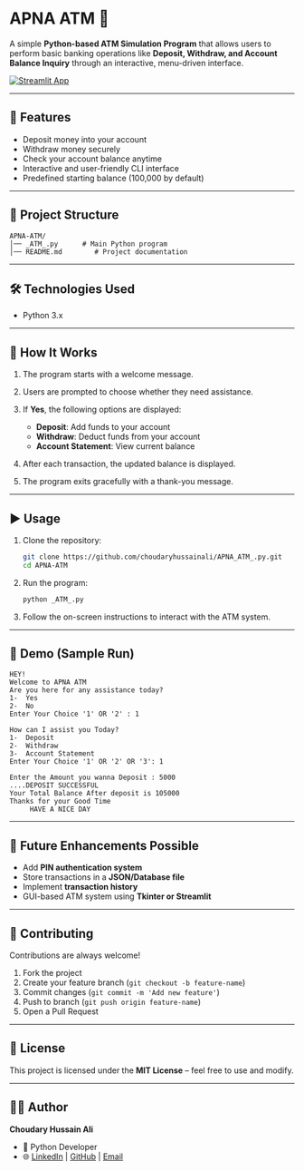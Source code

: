 # APNA ATM 🏦

A simple **Python-based ATM Simulation Program** that allows users to perform basic banking operations like **Deposit, Withdraw, and Account Balance Inquiry** through an interactive, menu-driven interface.

[![Streamlit App](https://static.streamlit.io/badges/streamlit_badge_black_white.svg)](https://banking-management.streamlit.app)

---

## 🚀 Features

* Deposit money into your account
* Withdraw money securely
* Check your account balance anytime
* Interactive and user-friendly CLI interface
* Predefined starting balance (100,000 by default)

---

## 📂 Project Structure

```
APNA-ATM/
│── _ATM_.py      # Main Python program
│── README.md        # Project documentation
```

---

## 🛠️ Technologies Used

* Python 3.x

---

## 📖 How It Works

1. The program starts with a welcome message.
2. Users are prompted to choose whether they need assistance.
3. If **Yes**, the following options are displayed:

   * **Deposit**: Add funds to your account
   * **Withdraw**: Deduct funds from your account
   * **Account Statement**: View current balance
4. After each transaction, the updated balance is displayed.
5. The program exits gracefully with a thank-you message.

---

## ▶️ Usage

1. Clone the repository:

   ```bash
   git clone https://github.com/choudaryhussainali/APNA_ATM_.py.git
   cd APNA-ATM
   ```

2. Run the program:

   ```bash
   python _ATM_.py
   ```

3. Follow the on-screen instructions to interact with the ATM system.

---

## 📸 Demo (Sample Run)

```
HEY!
Welcome to APNA ATM
Are you here for any assistance today?
1-  Yes
2-  No
Enter Your Choice '1' OR '2' : 1

How can I assist you Today?
1-  Deposit
2-  Withdraw
3-  Account Statement
Enter Your Choice '1' OR '2' OR '3': 1

Enter the Amount you wanna Deposit : 5000
....DEPOSIT SUCCESSFUL
Your Total Balance After deposit is 105000
Thanks for your Good Time  
     HAVE A NICE DAY
```

---

## 📌 Future Enhancements Possible

* Add **PIN authentication system**
* Store transactions in a **JSON/Database file**
* Implement **transaction history**
* GUI-based ATM system using **Tkinter or Streamlit**

---

## 🤝 Contributing

Contributions are always welcome!

1. Fork the project
2. Create your feature branch (`git checkout -b feature-name`)
3. Commit changes (`git commit -m 'Add new feature'`)
4. Push to branch (`git push origin feature-name`)
5. Open a Pull Request

---

## 📜 License

This project is licensed under the **MIT License** – feel free to use and modify.

---

## 👨‍💻 Author

**Choudary Hussain Ali**

* 💼  Python Developer
* 🌐 [LinkedIn](https://www.linkedin.com/in/ch-hussain-ali) | [GitHub](https://github.com/choudaryhussainali) | [Email](mailto:choudaryhussainali@outlook.com)
